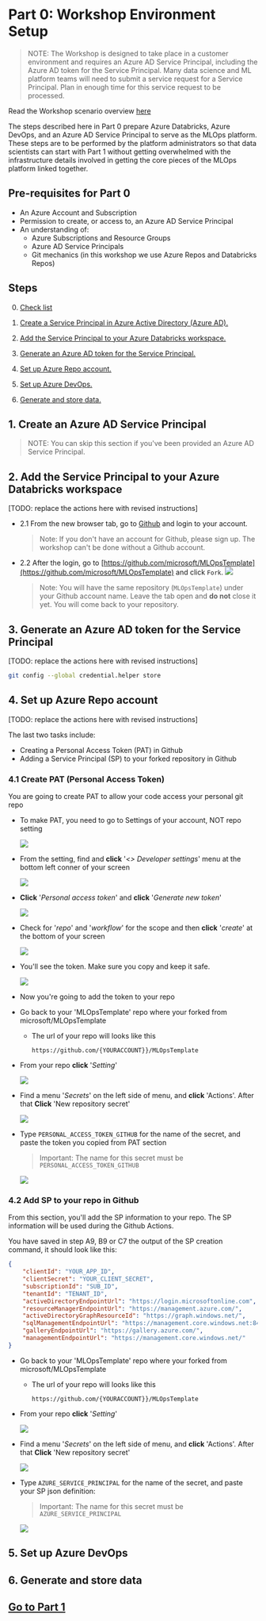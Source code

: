 # Part 0: Workshop Environment Setup
> NOTE: The Workshop is designed to take place in a customer environment and requires an Azure AD Service Principal, including the Azure AD token for the Service Principal. Many data science and ML platform teams will need to submit a service request for a Service Principal. Plan in enough time for this service request to be processed.

Read the Workshop scenario overview [here](https://github.com/microsoft/MLOpsTemplate/blob/main/src/workshop/README.md#workshop-scenario)

The steps described here in Part 0 prepare Azure Databricks, Azure DevOps, and an Azure AD Service Principal to serve as the MLOps platform. These steps are to be performed by the platform administrators so that data scientists can start with Part 1 without getting overwhelmed with the infrastructure details involved in getting the core pieces of the MLOps platform linked together.

## Pre-requisites for Part 0
- An Azure Account and Subscription
- Permission to create, or access to, an Azure AD Service Principal
- An understanding of:
    - Azure Subscriptions and Resource Groups
    - Azure AD Service Principals
    - Git mechanics (in this workshop we use Azure Repos and Databricks Repos)

## Steps
0. [Check list](./part_tips.md)  

1. [Create a Service Principal in Azure Active Directory (Azure AD).](#1-Create-an-Azure-AD-Service-Principal)
2. [Add the Service Principal to your Azure Databricks workspace.](#2-Add-the-Service-Principal-to-your-Azure-Databricks-workspace)
3. [Generate an Azure AD token for the Service Principal.](#3-generate-an-azure-ad-token-for-the-service-principal)
4. [Set up Azure Repo account.](#4-set-up-azure-repo-account)
5. [Set up Azure DevOps.](#5-set-up-azure-devops)
6. [Generate and store data.](#6-generate-and-store-data)


## 1. Create an Azure AD Service Principal

> NOTE: You can skip this section if you've been provided an Azure AD Service Principal.


## 2. Add the Service Principal to your Azure Databricks workspace

[TODO: replace the actions here with revised instructions]

- 2.1 From the new browser tab, go to [Github](https://github.com/) and login to your account.
    > Note: If you don't have an account for Github, please sign up. The workshop can't be done without a Github account.

- 2.2 After the login, go to [https://github.com/microsoft/MLOpsTemplate](https://github.com/microsoft/MLOpsTemplate) and click `Fork`.
    ![](./images/run_mlopsworkshop_azcli009.png)

    > Note: You will have the same repository (`MLOpsTemplate`) under your Github account name.
    > Leave the tab open and **do not** close it yet. You will come back to your repository.

## 3. Generate an Azure AD token for the Service Principal

[TODO: replace the actions here with revised instructions]


```bash
git config --global credential.helper store
```




## 4. Set up Azure Repo account

[TODO: replace the actions here with revised instructions]


The last two tasks include:
   - Creating a Personal Access Token (PAT) in Github
   - Adding a Service Principal (SP) to your forked repository in Github


### 4.1 Create PAT (Personal Access Token)

You are going to create PAT to allow your code access your personal git repo

- To make PAT, you need to go to Settings of your account, NOT repo setting

    ![](./images/github4003.png)

- From the setting, find and __click__ '_<> Developer settings_' menu at the bottom left conner of your screen

    ![](./images/github4004.png)

- __Click__ '_Personal access token_' and __click__ '_Generate new token_'

    ![](./images/github4005.png)

- Check for '_repo_' and '_workflow_' for the scope and then __click__ '_create_' at the bottom of your screen

    ![](./images/github4006.png)

- You'll see the token. Make sure you copy and keep it safe. 

    ![](./images/github4007.png)

- Now you're going to add the token to your repo

- Go back to your 'MLOpsTemplate' repo where your forked from microsoft/MLOpsTemplate

    - The url of your repo will looks like this

        ```text
        https://github.com/{YOURACCOUNT}}/MLOpsTemplate
        ```

- From your repo __click__ '_Setting_'

    ![](./images/github4000.png)

- Find a menu '_Secrets_' on the left side of menu, and __click__ 'Actions'. After that __Click__ 'New repository secret'

    ![](./images/github4001.png)

- Type `PERSONAL_ACCESS_TOKEN_GITHUB` for the name of the secret, and paste the token you copied from PAT section

    > Important: The name for this secret must be `PERSONAL_ACCESS_TOKEN_GITHUB`

    ![](./images/github4008.png)




### 4.2 Add SP to your repo in Github

From this section, you'll add the SP information to your repo. The SP information will be used during the Github Actions.

You have saved in step A9, B9 or C7 the output of the SP creation command, it should look like this:

```json
{
	"clientId": "YOUR_APP_ID",
	"clientSecret": "YOUR_CLIENT_SECRET",
	"subscriptionId": "SUB_ID",
	"tenantId": "TENANT_ID",
	"activeDirectoryEndpointUrl": "https://login.microsoftonline.com",
	"resourceManagerEndpointUrl": "https://management.azure.com/",
	"activeDirectoryGraphResourceId": "https://graph.windows.net/",
	"sqlManagementEndpointUrl": "https://management.core.windows.net:8443/",
	"galleryEndpointUrl": "https://gallery.azure.com/",
	"managementEndpointUrl": "https://management.core.windows.net/"
}
```

- Go back to your 'MLOpsTemplate' repo where your forked from microsoft/MLOpsTemplate

    - The url of your repo will looks like this

        ```text
        https://github.com/{YOURACCOUNT}}/MLOpsTemplate
        ```

- From your repo __click__ '_Setting_'

    ![](./images/github4000.png)

- Find a menu '_Secrets_' on the left side of menu, and __click__ 'Actions'. After that __Click__ 'New repository secret'

    ![](./images/github4001.png)

- Type `AZURE_SERVICE_PRINCIPAL` for the name of the secret, and paste your SP json definition:

    > Important: The name for this secret must be `AZURE_SERVICE_PRINCIPAL`

    ![](./images/github4002.png)

## 5. Set up Azure DevOps

## 6. Generate and store data

## [Go to Part 1](part_1.md)
